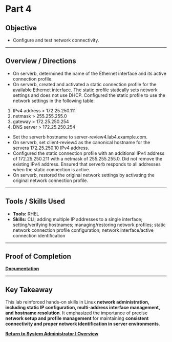 # Part 4

## Objective
- Configure and test network connectivity.

---

## Overview / Directions
- On serverb, determined the name of the Ethernet interface and its active connection profile.
- On serverb, created and activated a static connection profile for the available Ethernet interface. The static profile statically sets network settings and does not use DHCP. Configured the static profile to use the network settings in the following table:
1. IPv4 address > 172.25.250.111
2. netmask > 255.255.255.0
3. gateway > 172.25.250.254
4. DNS server > 172.25.250.254
- Set the serverb hostname to server-review4.lab4.example.com.
- On serverb, set client-review4 as the canonical hostname for the servera 172.25.250.10 IPv4 address.
- Configured the static connection profile with an additional IPv4 address of 172.25.250.211 with a netmask of 255.255.255.0. Did not remove the existing IPv4 address. Ensured that serverb responds to all addresses when the static connection is active.
- On serverb, restored the original network settings by activating the original network connection profile.

---

## Tools / Skills Used
- **Tools:** RHEL
- **Skills:** CLI; adding multiple IP addresses to a single interface; setting/verifying hostnames; managing/restoring network profiles; static network connection profile configuration; network interface/active connection identification

---

## Proof of Completion
**[Documentation](./../Documentation/Comprehensive_Review_Part_3.PNG)**

---

## Key Takeaway
This lab reinforced hands-on skills in Linux **network administration, including static IP configuration, multi-address interface management, and hostname resolution**. It emphasized the importance of precise **network setup and profile management** for maintaining **consistent connectivity and proper network identification in server environments**.

**[Return to System Administrator I Overview](./../README.md)**

